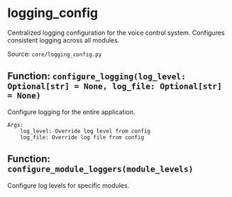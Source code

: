 # logging_config

Centralized logging configuration for the voice control system.
Configures consistent logging across all modules.

Source: `core/logging_config.py`

## Function: `configure_logging(log_level: Optional[str] = None, log_file: Optional[str] = None)`

Configure logging for the entire application.

    Args:
        log_level: Override log level from config
        log_file: Override log file from config

## Function: `configure_module_loggers(module_levels)`

Configure log levels for specific modules.
